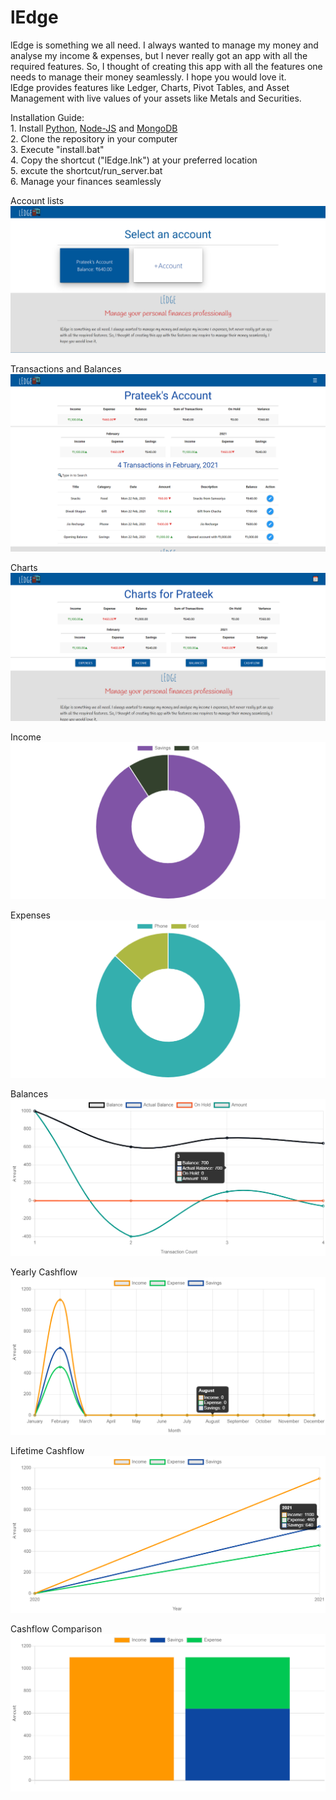 # lEdge
lEdge is something we all need. I always wanted to manage my money and analyse my income & expenses, but I never really got an app with all the required features. So, I thought of creating this app with all the features one needs to manage their money seamlessly. I hope you would love it.
<br/>lEdge provides features like Ledger, Charts, Pivot Tables, and Asset Management with live values of your assets like Metals and Securities.

Installation Guide: <br/>
        1. Install [Python](https://www.python.org/downloads/), [Node-JS](https://nodejs.org/en/download/) and [MongoDB](https://www.mongodb.com/try/download/community)<br/>
        2. Clone the repository in your computer<br/>
        3. Execute "install.bat"<br/>
        4. Copy the shortcut ("lEdge.lnk") at your preferred location<br/>
        5. excute the shortcut/run_server.bat<br/>
        6. Manage your finances seamlessly

Account lists
![Account](screenshots/Account.png)

Transactions and Balances
![Ledger](screenshots/Ledger.png)

Charts
![Charts](screenshots/charts.png)

Income
![Income](screenshots/income.png)

Expenses
![Charts](screenshots/expenses.png)

Balances
![Balances](screenshots/balances.png)

Yearly Cashflow
![Yearly Cashflow](screenshots/cashflowyearly.png)

Lifetime Cashflow
![Lifetime Cashflow](screenshots/cashflowlt.png)

Cashflow Comparison
![Cashflow Comparison](screenshots/cashflow.png)



